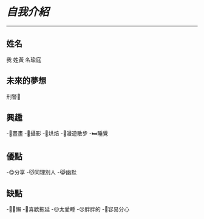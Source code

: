 # **_自我介紹_**
---
## **姓名**

我 姓黃 名瑜庭

## **未來的夢想**

刑警👮

## **興趣**

-🎨畫畫
-📸攝影
-🥐烘焙
-🚶漫遊散步
-🛏️睡覺

## **優點**

-😋分享
-😽同理別人
-😹幽默

## **缺點**

-😵‍💫懶
-🤕喜歡拖延
-😖太愛睡
-😢胖胖的
-🫢容易分心
